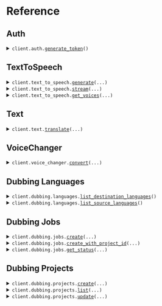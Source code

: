 # Reference
## Auth
<details><summary><code>client.auth.<a href="src/murf/auth/client.py">generate_token</a>()</code></summary>
<dl>
<dd>

#### 📝 Description

<dl>
<dd>

<dl>
<dd>

Generates an auth token for authenticating your requests
</dd>
</dl>
</dd>
</dl>

#### 🔌 Usage

<dl>
<dd>

<dl>
<dd>

```python
from murf import Murf

client = Murf(
    api_key="YOUR_API_KEY",
)
client.auth.generate_token()

```
</dd>
</dl>
</dd>
</dl>

#### ⚙️ Parameters

<dl>
<dd>

<dl>
<dd>

**request_options:** `typing.Optional[RequestOptions]` — Request-specific configuration.
    
</dd>
</dl>
</dd>
</dl>


</dd>
</dl>
</details>

## TextToSpeech
<details><summary><code>client.text_to_speech.<a href="src/murf/text_to_speech/client.py">generate</a>(...)</code></summary>
<dl>
<dd>

#### 📝 Description

<dl>
<dd>

<dl>
<dd>

Returns a url to the generated audio file along with other associated properties.
</dd>
</dl>
</dd>
</dl>

#### 🔌 Usage

<dl>
<dd>

<dl>
<dd>

```python
from murf import Murf

client = Murf(
    api_key="YOUR_API_KEY",
)
client.text_to_speech.generate(
    format="MP3",
    sample_rate=44100.0,
    text="Hello, world!",
    voice_id="en-US-natalie",
)

```
</dd>
</dl>
</dd>
</dl>

#### ⚙️ Parameters

<dl>
<dd>

<dl>
<dd>

**text:** `str` — The text that is to be synthesised. e.g. 'Hello there [pause 1s] friend'
    
</dd>
</dl>

<dl>
<dd>

**voice_id:** `str` — Use the GET /v1/speech/voices api to find supported voiceIds.
    
</dd>
</dl>

<dl>
<dd>

**audio_duration:** `typing.Optional[float]` — This parameter allows specifying the duration (in seconds) for the generated audio. If the value is 0, this parameter will be ignored. Only available for Gen2 model.
    
</dd>
</dl>

<dl>
<dd>

**channel_type:** `typing.Optional[str]` — Valid values: STEREO, MONO
    
</dd>
</dl>

<dl>
<dd>

**encode_as_base_64:** `typing.Optional[bool]` — Set to true to receive audio in response as a Base64 encoded string instead of a url.
    
</dd>
</dl>

<dl>
<dd>

**format:** `typing.Optional[str]` — Format of the generated audio file. Valid values: MP3, WAV, FLAC, ALAW, ULAW
    
</dd>
</dl>

<dl>
<dd>

**model_version:** `typing.Optional[GenerateSpeechRequestModelVersion]` — Valid values: GEN1, GEN2. Use GEN2 to generate audio using new and advanced model. Outputs from Gen 2 will sound better, but different from the old model
    
</dd>
</dl>

<dl>
<dd>

**multi_native_locale:** `typing.Optional[str]` 

Specifies the language for the generated audio, enabling a voice to speak in multiple languages natively. Only available in the Gen2 model.
Valid values: "en-US", "en-UK", "es-ES", etc. Use the GET /v1/speech/voices endpoint to retrieve the list of available voices and languages.
    
</dd>
</dl>

<dl>
<dd>

**pitch:** `typing.Optional[int]` — Pitch of the voiceover
    
</dd>
</dl>

<dl>
<dd>

**pronunciation_dictionary:** `typing.Optional[typing.Dict[str, PronunciationDetail]]` 

An object used to define custom pronunciations. 

 Example 1: {"live":{"type": "IPA", "pronunciation": "laɪv"}}. 

 Example 2: {"2022":{"type": "SAY_AS", "pronunciation": "twenty twenty two"}}
    
</dd>
</dl>

<dl>
<dd>

**rate:** `typing.Optional[int]` — Speed of the voiceover
    
</dd>
</dl>

<dl>
<dd>

**sample_rate:** `typing.Optional[float]` — Valid values are 8000, 24000, 44100, 48000
    
</dd>
</dl>

<dl>
<dd>

**style:** `typing.Optional[str]` — The voice style to be used for voiceover generation.
    
</dd>
</dl>

<dl>
<dd>

**variation:** `typing.Optional[int]` — Higher values will add more variation in terms of Pause, Pitch, and Speed to the voice. Only available for Gen2 model.
    
</dd>
</dl>

<dl>
<dd>

**request_options:** `typing.Optional[RequestOptions]` — Request-specific configuration.
    
</dd>
</dl>
</dd>
</dl>


</dd>
</dl>
</details>

<details><summary><code>client.text_to_speech.<a href="src/murf/text_to_speech/client.py">stream</a>(...)</code></summary>
<dl>
<dd>

#### 📝 Description

<dl>
<dd>

<dl>
<dd>

Returns a streaming output of generated audio
</dd>
</dl>
</dd>
</dl>

#### 🔌 Usage

<dl>
<dd>

<dl>
<dd>

```python
from murf import Murf

client = Murf(
    api_key="YOUR_API_KEY",
)
client.text_to_speech.stream()

```
</dd>
</dl>
</dd>
</dl>

#### ⚙️ Parameters

<dl>
<dd>

<dl>
<dd>

**text:** `str` — The text that is to be synthesised. e.g. 'Hello there [pause 1s] friend'
    
</dd>
</dl>

<dl>
<dd>

**voice_id:** `str` — Use the GET /v1/speech/voices api to find supported voiceIds.
    
</dd>
</dl>

<dl>
<dd>

**channel_type:** `typing.Optional[str]` — Valid values: STEREO, MONO
    
</dd>
</dl>

<dl>
<dd>

**format:** `typing.Optional[str]` — Format of the generated audio file. Valid values: MP3, WAV
    
</dd>
</dl>

<dl>
<dd>

**multi_native_locale:** `typing.Optional[str]` 

Specifies the language for the generated audio, enabling a voice to speak in multiple languages natively. Only available in the Gen2 model.
Valid values: "en-US", "en-UK", "es-ES", etc. Use the GET /v1/speech/voices endpoint to retrieve the list of available voices and languages.
    
</dd>
</dl>

<dl>
<dd>

**pitch:** `typing.Optional[int]` — Pitch of the voiceover
    
</dd>
</dl>

<dl>
<dd>

**rate:** `typing.Optional[int]` — Speed of the voiceover
    
</dd>
</dl>

<dl>
<dd>

**sample_rate:** `typing.Optional[float]` — Valid values are 8000, 24000, 44100, 48000
    
</dd>
</dl>

<dl>
<dd>

**style:** `typing.Optional[str]` — The voice style to be used for voiceover generation.
    
</dd>
</dl>

<dl>
<dd>

**variation:** `typing.Optional[int]` — Higher values will add more variation in terms of Pause, Pitch, and Speed to the voice. Only available for Gen2 model.
    
</dd>
</dl>

<dl>
<dd>

**request_options:** `typing.Optional[RequestOptions]` — Request-specific configuration. You can pass in configuration such as `chunk_size`, and more to customize the request and response.
    
</dd>
</dl>
</dd>
</dl>


</dd>
</dl>
</details>

<details><summary><code>client.text_to_speech.<a href="src/murf/text_to_speech/client.py">get_voices</a>(...)</code></summary>
<dl>
<dd>

#### 📝 Description

<dl>
<dd>

<dl>
<dd>

Returns a list of available voices for speech synthesis
</dd>
</dl>
</dd>
</dl>

#### 🔌 Usage

<dl>
<dd>

<dl>
<dd>

```python
from murf import Murf

client = Murf(
    api_key="YOUR_API_KEY",
)
client.text_to_speech.get_voices()

```
</dd>
</dl>
</dd>
</dl>

#### ⚙️ Parameters

<dl>
<dd>

<dl>
<dd>

**token:** `typing.Optional[str]` 
    
</dd>
</dl>

<dl>
<dd>

**request_options:** `typing.Optional[RequestOptions]` — Request-specific configuration.
    
</dd>
</dl>
</dd>
</dl>


</dd>
</dl>
</details>

## Text
<details><summary><code>client.text.<a href="src/murf/text/client.py">translate</a>(...)</code></summary>
<dl>
<dd>

#### 🔌 Usage

<dl>
<dd>

<dl>
<dd>

```python
from murf import Murf

client = Murf(
    api_key="YOUR_API_KEY",
)
client.text.translate(
    target_language="es-ES",
    texts=["Hello, world.", "How are you?"],
)

```
</dd>
</dl>
</dd>
</dl>

#### ⚙️ Parameters

<dl>
<dd>

<dl>
<dd>

**target_language:** `str` — The language code for the target translation
    
</dd>
</dl>

<dl>
<dd>

**texts:** `typing.Sequence[str]` — List of texts to translate
    
</dd>
</dl>

<dl>
<dd>

**request_options:** `typing.Optional[RequestOptions]` — Request-specific configuration.
    
</dd>
</dl>
</dd>
</dl>


</dd>
</dl>
</details>

## VoiceChanger
<details><summary><code>client.voice_changer.<a href="src/murf/voice_changer/client.py">convert</a>(...)</code></summary>
<dl>
<dd>

#### 📝 Description

<dl>
<dd>

<dl>
<dd>

Returns a url to the generated audio file along with other associated properties.
</dd>
</dl>
</dd>
</dl>

#### 🔌 Usage

<dl>
<dd>

<dl>
<dd>

```python
from murf import Murf

client = Murf(
    api_key="YOUR_API_KEY",
)
client.voice_changer.convert()

```
</dd>
</dl>
</dd>
</dl>

#### ⚙️ Parameters

<dl>
<dd>

<dl>
<dd>

**audio_duration:** `typing.Optional[float]` — This parameter allows specifying the duration (in seconds) for the generated audio. If the value is 0, this parameter will be ignored. Only available for Gen2 model.
    
</dd>
</dl>

<dl>
<dd>

**channel_type:** `typing.Optional[str]` — Valid values: STEREO, MONO
    
</dd>
</dl>

<dl>
<dd>

**encode_output_as_base_64:** `typing.Optional[bool]` — Set to true to receive audio in response as a Base64 encoded string along with a url.
    
</dd>
</dl>

<dl>
<dd>

**file:** `from __future__ import annotations

typing.Optional[core.File]` — See core.File for more documentation
    
</dd>
</dl>

<dl>
<dd>

**file_url:** `typing.Optional[str]` 
    
</dd>
</dl>

<dl>
<dd>

**format:** `typing.Optional[str]` — Format of the generated audio file. Valid values: MP3, WAV, FLAC, ALAW, ULAW
    
</dd>
</dl>

<dl>
<dd>

**multi_native_locale:** `typing.Optional[str]` 

Specifies the language for the generated audio, enabling a voice to speak in multiple languages natively. Only available in the Gen2 model.
Valid values: "en-US", "en-UK", "es-ES", etc.

Use the GET /v1/speech/voices endpoint to retrieve the list of available voices and languages.
    
</dd>
</dl>

<dl>
<dd>

**pitch:** `typing.Optional[int]` — Pitch of the voiceover
    
</dd>
</dl>

<dl>
<dd>

**pronunciation_dictionary:** `typing.Optional[str]` 

A JSON string that defines custom pronunciations for specific words or phrases. Each key is a word or phrase, and its value is an object with `type` and `pronunciation`.

Example 1: '{"live": {"type": "IPA", "pronunciation": "laɪv"}}'

Example 2: '{"2022": {"type": "SAY_AS", "pronunciation": "twenty twenty two"}}'
    
</dd>
</dl>

<dl>
<dd>

**rate:** `typing.Optional[int]` — Speed of the voiceover
    
</dd>
</dl>

<dl>
<dd>

**retain_accent:** `typing.Optional[bool]` — Set to true to retain the original accent of the speaker during voice generation.
    
</dd>
</dl>

<dl>
<dd>

**retain_prosody:** `typing.Optional[bool]` — Indicates whether to retain the original prosody (intonation, rhythm, and stress) of the input voice in the generated output.
    
</dd>
</dl>

<dl>
<dd>

**return_transcription:** `typing.Optional[bool]` — Set to true to include a textual transcription of the generated audio in the response.
    
</dd>
</dl>

<dl>
<dd>

**sample_rate:** `typing.Optional[float]` — Valid values are 8000, 24000, 44100, 48000
    
</dd>
</dl>

<dl>
<dd>

**style:** `typing.Optional[str]` — The voice style to be used for voiceover generation.
    
</dd>
</dl>

<dl>
<dd>

**transcription:** `typing.Optional[str]` — This parameter allows specifying a transcription of the audio clip, which will then be used as input for the voice changer
    
</dd>
</dl>

<dl>
<dd>

**variation:** `typing.Optional[int]` — Higher values will add more variation in terms of Pause, Pitch, and Speed to the voice. Only available for Gen2 model.
    
</dd>
</dl>

<dl>
<dd>

**voice_id:** `typing.Optional[str]` — Use the GET /v1/speech/voices api to find supported voiceIds.
    
</dd>
</dl>

<dl>
<dd>

**request_options:** `typing.Optional[RequestOptions]` — Request-specific configuration.
    
</dd>
</dl>
</dd>
</dl>


</dd>
</dl>
</details>

## Dubbing Languages
<details><summary><code>client.dubbing.languages.<a href="src/murf/dubbing/languages/client.py">list_destination_languages</a>()</code></summary>
<dl>
<dd>

#### 🔌 Usage

<dl>
<dd>

<dl>
<dd>

```python
from murf import Murf

client = Murf(
    api_key="YOUR_API_KEY",
)
client.dubbing.languages.list_destination_languages()

```
</dd>
</dl>
</dd>
</dl>

#### ⚙️ Parameters

<dl>
<dd>

<dl>
<dd>

**request_options:** `typing.Optional[RequestOptions]` — Request-specific configuration.
    
</dd>
</dl>
</dd>
</dl>


</dd>
</dl>
</details>

<details><summary><code>client.dubbing.languages.<a href="src/murf/dubbing/languages/client.py">list_source_languages</a>()</code></summary>
<dl>
<dd>

#### 🔌 Usage

<dl>
<dd>

<dl>
<dd>

```python
from murf import Murf

client = Murf(
    api_key="YOUR_API_KEY",
)
client.dubbing.languages.list_source_languages()

```
</dd>
</dl>
</dd>
</dl>

#### ⚙️ Parameters

<dl>
<dd>

<dl>
<dd>

**request_options:** `typing.Optional[RequestOptions]` — Request-specific configuration.
    
</dd>
</dl>
</dd>
</dl>


</dd>
</dl>
</details>

## Dubbing Jobs
<details><summary><code>client.dubbing.jobs.<a href="src/murf/dubbing/jobs/client.py">create</a>(...)</code></summary>
<dl>
<dd>

#### 🔌 Usage

<dl>
<dd>

<dl>
<dd>

```python
from murf import Murf

client = Murf(
    api_key="YOUR_API_KEY",
)
client.dubbing.jobs.create(
    target_locales=["target_locales"],
)

```
</dd>
</dl>
</dd>
</dl>

#### ⚙️ Parameters

<dl>
<dd>

<dl>
<dd>

**target_locales:** `typing.List[str]` — List of target locales
    
</dd>
</dl>

<dl>
<dd>

**file:** `from __future__ import annotations

typing.Optional[core.File]` — See core.File for more documentation
    
</dd>
</dl>

<dl>
<dd>

**file_url:** `typing.Optional[str]` 
    
</dd>
</dl>

<dl>
<dd>

**source_locale:** `typing.Optional[str]` — Source locale
    
</dd>
</dl>

<dl>
<dd>

**webhook_url:** `typing.Optional[str]` 
    
</dd>
</dl>

<dl>
<dd>

**file_name:** `typing.Optional[str]` 
    
</dd>
</dl>

<dl>
<dd>

**priority:** `typing.Optional[JobsCreateRequestPriority]` — Priority of the job. Allowed values: LOW, NORMAL, HIGH
    
</dd>
</dl>

<dl>
<dd>

**webhook_secret:** `typing.Optional[str]` 
    
</dd>
</dl>

<dl>
<dd>

**request_options:** `typing.Optional[RequestOptions]` — Request-specific configuration.
    
</dd>
</dl>
</dd>
</dl>


</dd>
</dl>
</details>

<details><summary><code>client.dubbing.jobs.<a href="src/murf/dubbing/jobs/client.py">create_with_project_id</a>(...)</code></summary>
<dl>
<dd>

#### 🔌 Usage

<dl>
<dd>

<dl>
<dd>

```python
from murf import Murf

client = Murf(
    api_key="YOUR_API_KEY",
)
client.dubbing.jobs.create_with_project_id(
    project_id="project_id",
)

```
</dd>
</dl>
</dd>
</dl>

#### ⚙️ Parameters

<dl>
<dd>

<dl>
<dd>

**project_id:** `str` — Your Project Id
    
</dd>
</dl>

<dl>
<dd>

**file:** `from __future__ import annotations

typing.Optional[core.File]` — See core.File for more documentation
    
</dd>
</dl>

<dl>
<dd>

**file_url:** `typing.Optional[str]` 
    
</dd>
</dl>

<dl>
<dd>

**webhook_url:** `typing.Optional[str]` 
    
</dd>
</dl>

<dl>
<dd>

**file_name:** `typing.Optional[str]` 
    
</dd>
</dl>

<dl>
<dd>

**priority:** `typing.Optional[JobsCreateWithProjectIdRequestPriority]` — Priority of the job. Allowed values: LOW, NORMAL, HIGH
    
</dd>
</dl>

<dl>
<dd>

**webhook_secret:** `typing.Optional[str]` 
    
</dd>
</dl>

<dl>
<dd>

**request_options:** `typing.Optional[RequestOptions]` — Request-specific configuration.
    
</dd>
</dl>
</dd>
</dl>


</dd>
</dl>
</details>

<details><summary><code>client.dubbing.jobs.<a href="src/murf/dubbing/jobs/client.py">get_status</a>(...)</code></summary>
<dl>
<dd>

#### 🔌 Usage

<dl>
<dd>

<dl>
<dd>

```python
from murf import Murf

client = Murf(
    api_key="YOUR_API_KEY",
)
client.dubbing.jobs.get_status(
    job_id="job_id",
)

```
</dd>
</dl>
</dd>
</dl>

#### ⚙️ Parameters

<dl>
<dd>

<dl>
<dd>

**job_id:** `str` 
    
</dd>
</dl>

<dl>
<dd>

**request_options:** `typing.Optional[RequestOptions]` — Request-specific configuration.
    
</dd>
</dl>
</dd>
</dl>


</dd>
</dl>
</details>

## Dubbing Projects
<details><summary><code>client.dubbing.projects.<a href="src/murf/dubbing/projects/client.py">create</a>(...)</code></summary>
<dl>
<dd>

#### 🔌 Usage

<dl>
<dd>

<dl>
<dd>

```python
from murf import Murf

client = Murf(
    api_key="YOUR_API_KEY",
)
client.dubbing.projects.create(
    name="name",
    dubbing_type="AUTOMATED",
    target_locales=["target_locales"],
)

```
</dd>
</dl>
</dd>
</dl>

#### ⚙️ Parameters

<dl>
<dd>

<dl>
<dd>

**name:** `str` — Your Project Name
    
</dd>
</dl>

<dl>
<dd>

**dubbing_type:** `ApiCreateProjectRequestDubbingType` 
    
</dd>
</dl>

<dl>
<dd>

**target_locales:** `typing.Sequence[str]` — List of target locales
    
</dd>
</dl>

<dl>
<dd>

**source_locale:** `typing.Optional[str]` — Source Locale
    
</dd>
</dl>

<dl>
<dd>

**description:** `typing.Optional[str]` 
    
</dd>
</dl>

<dl>
<dd>

**request_options:** `typing.Optional[RequestOptions]` — Request-specific configuration.
    
</dd>
</dl>
</dd>
</dl>


</dd>
</dl>
</details>

<details><summary><code>client.dubbing.projects.<a href="src/murf/dubbing/projects/client.py">list</a>(...)</code></summary>
<dl>
<dd>

#### 🔌 Usage

<dl>
<dd>

<dl>
<dd>

```python
from murf import Murf

client = Murf(
    api_key="YOUR_API_KEY",
)
client.dubbing.projects.list()

```
</dd>
</dl>
</dd>
</dl>

#### ⚙️ Parameters

<dl>
<dd>

<dl>
<dd>

**limit:** `typing.Optional[int]` — Number of Projects in response
    
</dd>
</dl>

<dl>
<dd>

**next:** `typing.Optional[str]` — Next Page Iterator
    
</dd>
</dl>

<dl>
<dd>

**request_options:** `typing.Optional[RequestOptions]` — Request-specific configuration.
    
</dd>
</dl>
</dd>
</dl>


</dd>
</dl>
</details>

<details><summary><code>client.dubbing.projects.<a href="src/murf/dubbing/projects/client.py">update</a>(...)</code></summary>
<dl>
<dd>

#### 🔌 Usage

<dl>
<dd>

<dl>
<dd>

```python
from murf import Murf

client = Murf(
    api_key="YOUR_API_KEY",
)
client.dubbing.projects.update(
    project_id="project_id",
    target_locales=["target_locales"],
)

```
</dd>
</dl>
</dd>
</dl>

#### ⚙️ Parameters

<dl>
<dd>

<dl>
<dd>

**project_id:** `str` 
    
</dd>
</dl>

<dl>
<dd>

**target_locales:** `typing.Sequence[str]` — List of target locales
    
</dd>
</dl>

<dl>
<dd>

**request_options:** `typing.Optional[RequestOptions]` — Request-specific configuration.
    
</dd>
</dl>
</dd>
</dl>


</dd>
</dl>
</details>


